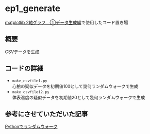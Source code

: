 # ep1_generate  
[matplotlib 2軸グラフ　①データ生成編](https://qiita.com/ozikot/items/604c96c6714f50b55f26)で使用したコード置き場  
  
## 概要  
CSVデータを生成
  
## コードの詳細  
- `make_csvfile1.py`  
心拍の疑似データを初期値100として幾何ランダムウォークで生成  
- `make_csvfile12.py`  
体表温度の疑似データを初期値20として幾何ランダムウォークで生成  

## 参考にさせていただいた記事  
[Pythonでランダムウォーク](https://qiita.com/toyolab/items/6535420f5ef637a4d2e8)  